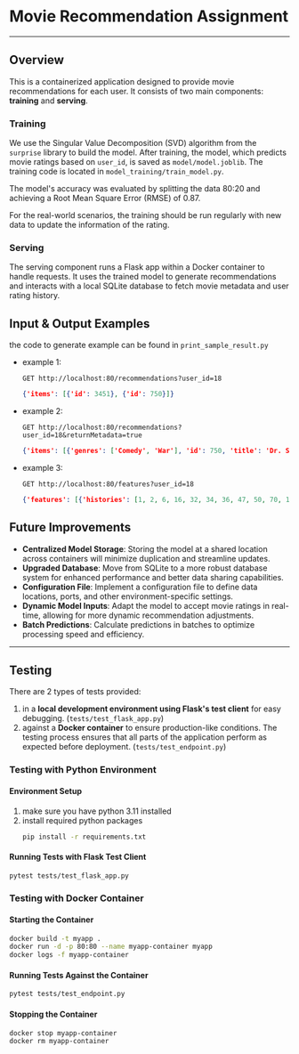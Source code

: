 # Movie Recommendation Assignment

---

## Overview
This is a containerized application designed to provide movie recommendations for each user. It consists of two main components: **training** and **serving**.
### Training
We use the Singular Value Decomposition (SVD) algorithm from the `surprise` library to build the model. After training, the model, which predicts movie ratings based on `user_id`, is saved as `model/model.joblib`. The training code is located in `model_training/train_model.py`.

The model's accuracy was evaluated by splitting the data 80:20 and achieving a Root Mean Square Error (RMSE) of 0.87.

For the real-world scenarios, the training should be run regularly with new data to update the information of the rating.

### Serving
The serving component runs a Flask app within a Docker container to handle requests. It uses the trained model to generate recommendations and interacts with a local SQLite database to fetch movie metadata and user rating history.

## Input & Output Examples
the code to generate example can be found in `print_sample_result.py`
- example 1:
   ```
   GET http://localhost:80/recommendations?user_id=18
   ```
   ```json
   {'items': [{'id': 3451}, {'id': 750}]}
   ```

- example 2:
   ```
   GET http://localhost:80/recommendations?user_id=18&returnMetadata=true
   ```
   ```json
   {'items': [{'genres': ['Comedy', 'War'], 'id': 750, 'title': 'Dr. Strangelove or: How I Learned to Stop Worrying and Love the Bomb (1964)'}, {'genres': ['Drama'], 'id': 3451, 'title': "Guess Who's Coming to Dinner (1967)"}]}
   ```

- example 3:
   ```
   GET http://localhost:80/features?user_id=18
   ```
   ```json
   {'features': [{'histories': [1, 2, 6, 16, 32, 34, 36, 47, 50, 70, 104, 110, 111, 145, 163, 165, 180, 208, 223, 231, 235, 260, 288, 293, 296, 318, 329, 337, 344, 356, 364, 367, 370, 374, 377, 380, 431, 435, 442, 457, 466, 480, 500, 502, 508, 527, 541, 555, 586, 588, 589, 590, 593, 595, 608, 628, 648, 653, 673, 745, 778, 780, 784, 849, 858, 904, 908, 913, 919, 923, 924, 1020, 1036, 1059, 1080, 1086, 1089, 1095, 1136, 1148, 1193, 1196, 1198, 1201, 1203, 1206, 1207, 1208, 1209, 1210, 1212, 1213, 1214, 1219, 1221, 1222, 1223, 1227, 1234, 1240, 1245, 1246, 1247, 1252, 1260, 1270, 1275, 1276, 1291, 1356, 1370, 1371, 1374, 1375, 1391, 1466, 1517, 1527, 1544, 1580, 1608, 1617, 1625, 1653, 1676, 1682, 1704, 1721, 1729, 1732, 1784, 1805, 1892, 1917, 1918, 1924, 1954, 1961, 2000, 2001, 2002, 2011, 2012, 2019, 2028, 2058, 2115, 2184, 2194, 2268, 2278, 2291, 2324, 2329, 2409, 2410, 2411, 2412, 2420, 2421, 2422, 2470, 2490, 2542, 2571, 2683, 2692, 2706, 2762, 2918, 2951, 2953, 2959, 2997, 3052, 3081, 3147, 3253, 3257, 3275, 3462, 3578, 3681, 3702, 3751, 3785, 3793, 3896, 3949, 3994, 4007, 4011, 4226, 4239, 4262, 4306, 4327, 4383, 4643, 4728, 4816, 4886, 4896, 4963, 4973, 4993, 4995, 5008, 5120, 5218, 5266, 5349, 5418, 5445, 5459, 5464, 5481, 5574, 5608, 5669, 5679, 5816, 5903, 5944, 5952, 5956, 5989, 5995, 6287, 6300, 6333, 6365, 6373, 6377, 6378, 6440, 6534, 6539, 6548, 6709, 6787, 6807, 6863, 6870, 6874, 6888, 6934, 7018, 7147, 7153, 7254, 7293, 7317, 7318, 7323, 7361, 7373, 7438, 7753, 7843, 8117, 8360, 8361, 8368, 8641, 8644, 8665, 8784, 8798, 8917, 8950, 8957, 8958, 8961, 8984, 26444, 26614, 27689, 27716, 27773, 27831, 27878, 30793, 30812, 31685, 32460, 32587, 33004, 33615, 33794, 34150, 34405, 36519, 36529, 37386, 37729, 37733, 37741, 38038, 38061, 40819, 44022, 44191, 44199, 44555, 44665, 45499, 45517, 45722, 46578, 46965, 47200, 47491, 48394, 48516, 48780, 49651, 50872, 51357, 51540, 51662, 52604, 53125, 53129, 53318, 53464, 53972, 53996, 54272, 54286, 55118, 55247, 55276, 55290, 55765, 56757, 57528, 57640, 57669, 58295, 58299, 58559, 59315, 59615, 59784, 60040, 60074, 60684, 60756, 62434, 63131, 64197, 64614, 64839, 64957, 65596, 66934, 67255, 68073, 68157, 68159, 68319, 68358, 68954, 69122, 69640, 69757, 69951, 70286, 71108, 71156, 71899, 72011, 72378, 72998, 73017, 73268, 73321, 73323, 73499, 74458, 74510, 74789, 74948, 76077, 76175, 76251, 77561, 78469, 78499, 79132, 79293, 79592, 79695, 79702, 80219, 80489, 81788, 83349, 84392, 85354, 85414, 86190, 86332, 86628, 86880, 87232, 88094, 88129, 88140, 89745, 90600, 91485, 91500, 91529, 91542, 91658, 92094, 95441, 96432, 96488, 96610, 96655, 97752, 97938, 98124, 98585, 98809, 99114, 99728, 99813, 102125, 102445, 102903, 103253, 103772, 104241, 104879, 106072, 106487, 106489, 106782, 106839, 107846, 109374, 109487, 110102, 111362, 111759, 112183, 112334, 112421, 112552, 112852, 114060, 114066, 115713, 116797, 116823, 117176, 118900, 119145, 122886, 122892, 122900, 122904, 122918, 122920, 122924, 122926, 128620, 134130, 134853, 135569, 139385, 140289, 141688, 142488, 144210, 145283, 148626, 150548, 155168, 157108, 157110, 158238, 158972, 159093, 160438, 161582, 162350, 162606, 164179, 166015, 166635, 168252, 171023, 176101, 177593, 180095, 180777, 185135]}]}
   ```

## Future Improvements
- **Centralized Model Storage**: Storing the model at a shared location across containers will minimize duplication and streamline updates.
- **Upgraded Database**: Move from SQLite to a more robust database system for enhanced performance and better data sharing capabilities.
- **Configuration File**: Implement a configuration file to define data locations, ports, and other environment-specific settings.
- **Dynamic Model Inputs**: Adapt the model to accept movie ratings in real-time, allowing for more dynamic recommendation adjustments.
- **Batch Predictions**: Calculate predictions in batches to optimize processing speed and efficiency.
---

## Testing
There are 2 types of tests provided:
1) in a **local development environment using Flask's test client** for easy debugging.  (`tests/test_flask_app.py`)
2) against a **Docker container** to ensure production-like conditions. The testing process ensures that all parts of the application perform as expected before deployment. (`tests/test_endpoint.py`)


### Testing with Python Environment


#### Environment Setup
1) make sure you have python 3.11 installed
1) install required python packages
    ```bash
    pip install -r requirements.txt
    ```
#### Running Tests with Flask Test Client
```bash
pytest tests/test_flask_app.py
```

### Testing with Docker Container

#### Starting the Container
```bash
docker build -t myapp .
docker run -d -p 80:80 --name myapp-container myapp
docker logs -f myapp-container
```

#### Running Tests Against the Container
```bash
pytest tests/test_endpoint.py
```

#### Stopping the Container
```bash
docker stop myapp-container
docker rm myapp-container
```

